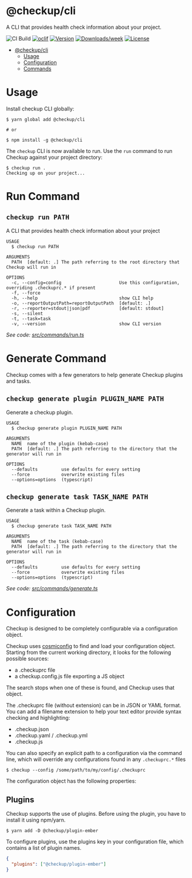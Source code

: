 # @checkup/cli

A CLI that provides health check information about your project.

![CI Build](https://github.com/checkupjs/checkup/workflows/CI%20Build/badge.svg)
[![oclif](https://img.shields.io/badge/cli-oclif-brightgreen.svg)](https://oclif.io)
[![Version](https://img.shields.io/npm/v/@checkup/cli.svg)](https://npmjs.org/package/@checkup/cli)
[![Downloads/week](https://img.shields.io/npm/dw/@checkup/cli.svg)](https://npmjs.org/package/@checkup/cli)
[![License](https://img.shields.io/npm/l/@checkup/cli.svg)](https://github.com/checkupjs/checkup/blob/master/package.json)

- [@checkup/cli](#checkupcli)
  - [Usage](#usage)
  - [Configuration](#configuration)
  - [Commands](#commands)

# Usage

Install checkup CLI globally:

```sh-session
$ yarn global add @checkup/cli

# or

$ npm install -g @checkup/cli
```

The `checkup` CLI is now available to run. Use the `run` command to run
Checkup against your project directory:

```sh-session
$ checkup run .
Checking up on your project...
```

# Run Command

## `checkup run PATH`

A CLI that provides health check information about your project

```
USAGE
  $ checkup run PATH

ARGUMENTS
  PATH  [default: .] The path referring to the root directory that Checkup will run in

OPTIONS
  -c, --config=config                      Use this configuration, overriding .checkuprc.* if present
  -f, --force
  -h, --help                               show CLI help
  -o, --reportOutputPath=reportOutputPath  [default: .]
  -r, --reporter=stdout|json|pdf           [default: stdout]
  -s, --silent
  -t, --task=task
  -v, --version                            show CLI version
```

_See code: [src/commands/run.ts](https://github.com/checkupjs/checkup/blob/v0.0.0/src/commands/run.ts)_

# Generate Command

Checkup comes with a few generators to help generate Checkup plugins and tasks.

## `checkup generate plugin PLUGIN_NAME PATH`

Generate a checkup plugin.

```
USAGE
  $ checkup generate plugin PLUGIN_NAME PATH

ARGUMENTS
  NAME  name of the plugin (kebab-case)
  PATH  [default: .] The path referring to the directory that the generator will run in

OPTIONS
  --defaults         use defaults for every setting
  --force            overwrite existing files
  --options=options  (typescript)
```

## `checkup generate task TASK_NAME PATH`

Generate a task within a Checkup plugin.

```
USAGE
  $ checkup generate task TASK_NAME PATH

ARGUMENTS
  NAME  name of the task (kebab-case)
  PATH  [default: .] The path referring to the directory that the generator will run in

OPTIONS
  --defaults         use defaults for every setting
  --force            overwrite existing files
  --options=options  (typescript)
```

_See code: [src/commands/generate.ts](https://github.com/checkupjs/checkup/blob/v0.0.0/src/commands/generate.ts)_

# Configuration

<!-- configuration -->

Checkup is designed to be completely configurable via a configuration object.

Checkup uses [cosmiconfig](https://github.com/davidtheclark/cosmiconfig) to find and load your configuration object. Starting from the current working directory, it looks for the following possible sources:

- a .checkuprc file
- a checkup.config.js file exporting a JS object

The search stops when one of these is found, and Checkup uses that object.

The .checkuprc file (without extension) can be in JSON or YAML format. You can add a filename extension to help your text editor provide syntax checking and highlighting:

- .checkup.json
- .checkup.yaml / .checkup.yml
- .checkup.js

You can also specify an explicit path to a configuration via the command line, which will override any configurations found in any `.checkuprc.*` files

```sh-session
$ checkup --config /some/path/to/my/config/.checkuprc
```

The configuration object has the following properties:

## Plugins

Checkup supports the use of plugins. Before using the plugin, you have to install it using npm/yarn.

```sh-session
$ yarn add -D @checkup/plugin-ember
```

To configure plugins, use the plugins key in your configuration file, which contains a list of plugin names.

```json
{
  "plugins": ["@checkup/plugin-ember"]
}
```

<!-- TODO: Describe properties in CheckupConfig -->

<!-- configurationstop -->
